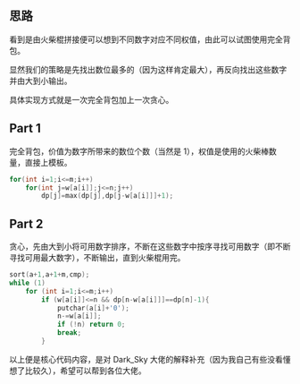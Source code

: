 ## 思路

看到是由火柴棍拼接便可以想到不同数字对应不同权值，由此可以试图使用完全背包。

显然我们的策略是先找出数位最多的（因为这样肯定最大），再反向找出这些数字并由大到小输出。

具体实现方式就是一次完全背包加上一次贪心。

## Part 1

完全背包，价值为数字所带来的数位个数（当然是 1），权值是使用的火柴棒数量，直接上模板。

```cpp
for(int i=1;i<=m;i++)
    for(int j=w[a[i]];j<=n;j++)
        dp[j]=max(dp[j],dp[j-w[a[i]]]+1);
```

## Part 2

贪心，先由大到小将可用数字排序，不断在这些数字中按序寻找可用数字（即不断寻找可用最大数字），不断输出，直到火柴棍用完。

```cpp
sort(a+1,a+1+m,cmp);
while (1)
    for (int i=1;i<=m;i++)
        if (w[a[i]]<=n && dp[n-w[a[i]]]==dp[n]-1){
            putchar(a[i]+'0');
            n-=w[a[i]];
            if (!n) return 0;
            break;
        }
```

以上便是核心代码内容，是对 Dark_Sky 大佬的解释补充（因为我自己有些没看懂想了比较久），希望可以帮到各位大佬。